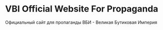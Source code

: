 # VBI Official Website For Propaganda
Официальный сайт для пропаганды ВБИ - Великая Бутиковая Империя
